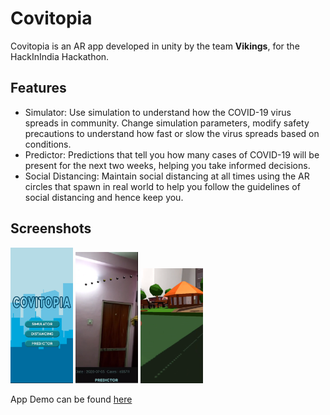 # Covitopia



Covitopia is an AR app developed in unity by the team <b>Vikings</b>, for the HackInIndia Hackathon.

## Features

- Simulator: Use simulation to understand how the COVID-19 virus spreads in community. Change  simulation parameters, modify safety precautions to understand how fast or slow the virus spreads based on conditions.
- Predictor: Predictions that tell you how many cases of COVID-19 will be present for the next two weeks, helping you take informed decisions.
- Social Distancing: Maintain social distancing at all times using the AR circles that spawn in real world to help you follow the guidelines of social distancing and hence keep you.


## Screenshots
<p float="left">
  <img src="Screenshots/covidtopia.png" width="100"/>


  <img src="Screenshots/predictor.png" width="100" /> 
  
  
  <img src="Screenshots/sim.png" width="100" />
</p>

App Demo can be found [here](https://youtu.be/sm-JpaAYQaM) 
